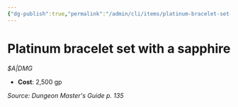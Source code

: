 ```yaml
---
{"dg-publish":true,"permalink":"/admin/cli/items/platinum-bracelet-set-with-a-sapphire/","tags":["compendium/src/5e/dmg","item/gear/a-dmg"],"updated":"2025-01-11T15:32:18.854+00:00"}
---
```


# Platinum bracelet set with a sapphire
*$A|DMG*  

- **Cost**: 2,500 gp

*Source: Dungeon Master's Guide p. 135*
